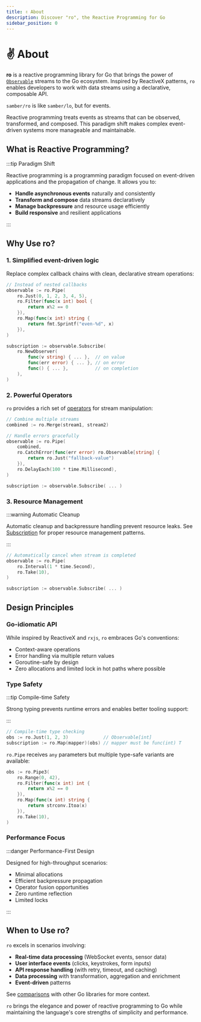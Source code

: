 ```yaml
---
title: ✌️ About
description: Discover "ro", the Reactive Programming for Go
sidebar_position: 0
---
```


# ✌️ About

**ro** is a reactive programming library for Go that brings the power of [`Observable`](./core/observable) streams to the Go ecosystem. Inspired by ReactiveX patterns, `ro` enables developers to work with data streams using a declarative, composable API.

`samber/ro` is like `samber/lo`, but for events.

Reactive programming treats events as streams that can be observed, transformed, and composed. This paradigm shift makes complex event-driven systems more manageable and maintainable.

## What is Reactive Programming?

:::tip Paradigm Shift

Reactive programming is a programming paradigm focused on event-driven applications and the propagation of change. It allows you to:

- **Handle asynchronous events** naturally and consistently
- **Transform and compose** data streams declaratively
- **Manage backpressure** and resource usage efficiently
- **Build responsive** and resilient applications

:::

## Why Use ro?

### 1. **Simplified event-driven logic**

Replace complex callback chains with clean, declarative stream operations:

```go
// Instead of nested callbacks
observable := ro.Pipe(
    ro.Just(0, 1, 2, 3, 4, 5),
    ro.Filter(func(x int) bool {
        return x%2 == 0
    }),
    ro.Map(func(x int) string {
        return fmt.Sprintf("even-%d", x)
    }),
)

subscription := observable.Subscribe(
    ro.NewObserver(
        func(v string) { ... },  // on value
        func(err error) { ... }, // on error
        func() { ... },          // on completion
    ),
)
```

### 2. **Powerful Operators**

`ro` provides a rich set of [operators](./core/operators) for stream manipulation:

```go
// Combine multiple streams
combined := ro.Merge(stream1, stream2)

// Handle errors gracefully
observable := ro.Pipe(
    combined,
    ro.CatchError(func(err error) ro.Observable[string] {
        return ro.Just("fallback-value")
    }),
    ro.DelayEach(100 * time.Millisecond),
)

subscription := observable.Subscribe( ... )
```

### 3. **Resource Management**

:::warning Automatic Cleanup

Automatic cleanup and backpressure handling prevent resource leaks. See [Subscription](./core/subscription) for proper resource management patterns.

:::

```go
// Automatically cancel when stream is completed
observable := ro.Pipe(
    ro.Interval(1 * time.Second),
    ro.Take(10),
)

subscription := observable.Subscribe( ... )
```

## Design Principles

### **Go-idiomatic API**

While inspired by ReactiveX and `rxjs`, `ro` embraces Go's conventions:
- Context-aware operations
- Error handling via multiple return values
- Goroutine-safe by design
- Zero allocations and limited lock in hot paths where possible

### **Type Safety**

:::tip Compile-time Safety

Strong typing prevents runtime errors and enables better tooling support:

:::
```go
// Compile-time type checking
obs := ro.Just(1, 2, 3)             // Observable[int]
subscription := ro.Map(mapper)(obs) // mapper must be func(int) T
```

`ro.Pipe` receives `any` parameters but multiple type-safe variants are available:

```go
obs := ro.Pipe3(
    ro.Range(0, 42),
    ro.Filter(func(x int) int {
        return x%2 == 0
    }),
    ro.Map(func(x int) string {
        return strconv.Itoa(x)
    }),
    ro.Take(10),
)
```

### **Performance Focus**

:::danger Performance-First Design

Designed for high-throughput scenarios:
- Minimal allocations
- Efficient backpressure propagation
- Operator fusion opportunities
- Zero runtime reflection
- Limited locks

:::

## When to Use ro?

`ro` excels in scenarios involving:
- **Real-time data processing** (WebSocket events, sensor data)
- **User interface events** (clicks, keystrokes, form inputs)
- **API response handling** (with retry, timeout, and caching)
- **Data processing** with transformation, aggregation and enrichment
- **Event-driven** patterns

See [comparisons](./lo-vs-ro) with other Go libraries for more context.

`ro` brings the elegance and power of reactive programming to Go while maintaining the language's core strengths of simplicity and performance.
